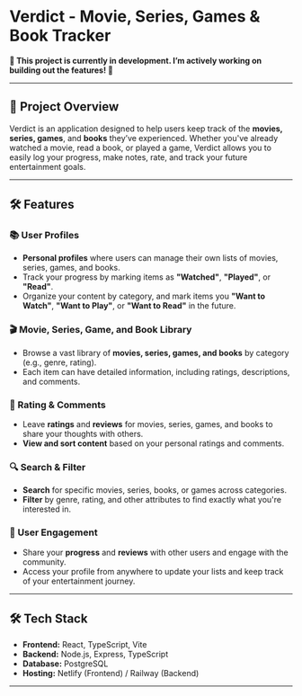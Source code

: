 # Verdict - Movie, Series, Games & Book Tracker

**🚧 This project is currently in development. I’m actively working on building out the features! 🚧**

---

## 📜 Project Overview

Verdict is an application designed to help users keep track of the **movies, series, games**, and **books** they’ve experienced. Whether you've already watched a movie, read a book, or played a game, Verdict allows you to easily log your progress, make notes, rate, and track your future entertainment goals.

---

## 🛠 Features

### 📚 User Profiles

- **Personal profiles** where users can manage their own lists of movies, series, games, and books.
- Track your progress by marking items as **"Watched"**, **"Played"**, or **"Read"**.
- Organize your content by category, and mark items you **"Want to Watch"**, **"Want to Play"**, or **"Want to Read"** in the future.

### 🎬 Movie, Series, Game, and Book Library

- Browse a vast library of **movies, series, games, and books** by category (e.g., genre, rating).
- Each item can have detailed information, including ratings, descriptions, and comments.

### 🌟 Rating & Comments

- Leave **ratings** and **reviews** for movies, series, games, and books to share your thoughts with others.
- **View and sort content** based on your personal ratings and comments.

### 🔍 Search & Filter

- **Search** for specific movies, series, books, or games across categories.
- **Filter** by genre, rating, and other attributes to find exactly what you're interested in.

### 📱 User Engagement

- Share your **progress** and **reviews** with other users and engage with the community.
- Access your profile from anywhere to update your lists and keep track of your entertainment journey.

---

## 🛠 Tech Stack

- **Frontend:** React, TypeScript, Vite
- **Backend:** Node.js, Express, TypeScript
- **Database:** PostgreSQL
- **Hosting:** Netlify (Frontend) / Railway (Backend)

---
